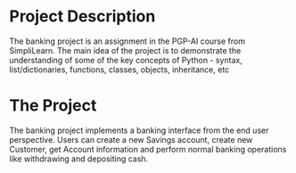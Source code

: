 # Project Description

The banking project is an assignment in the PGP-AI course from SimpliLearn. The main idea of the project is to demonstrate the understanding of some of the key concepts of Python - syntax, list/dictionaries, functions, classes, objects, inheritance, etc

# The Project

The banking project implements a banking interface from the end user perspective. Users can create a new Savings account, create new Customer, get Account information and perform normal banking operations like withdrawing and depositing cash. 